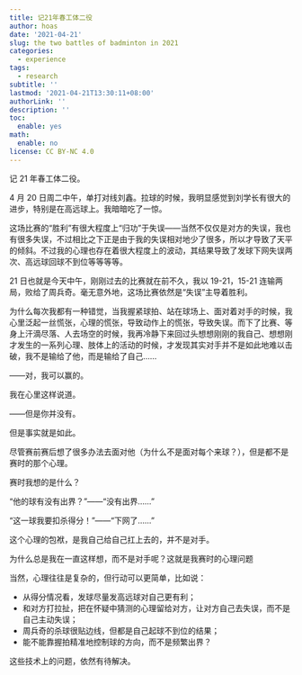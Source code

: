 ```yaml
---
title: 记21年春工体二役
author: hoas
date: '2021-04-21'
slug: the two battles of badminton in 2021
categories:
  - experience
tags:
  - research
subtitle: ''
lastmod: '2021-04-21T13:30:11+08:00'
authorLink: ''
description: ''
toc:
  enable: yes
math:
  enable: no
license: CC BY-NC 4.0
---
```


记 21 年春工体二役。

<!--more-->

4 月 20 日周二中午，单打对线刘鑫。拉球的时候，我明显感觉到刘学长有很大的进步，特别是在高远球上。我暗暗吃了一惊。

这场比赛的“胜利”有很大程度上“归功”于失误——当然不仅仅是对方的失误，我也有很多失误，不过相比之下正是由于我的失误相对地少了很多，所以才导致了天平的倾斜。不过我的心理也存在着很大程度上的波动，其结果导致了发球下网失误两次、高远球回球不到位等等等等。

21 日也就是今天中午，刚刚过去的比赛就在前不久，我以 19-21，15-21 连输两局，败给了周兵奇。毫无意外地，这场比赛依然是“失误”主导着胜利。

为什么每次我都有一种错觉，当我握紧球拍、站在球场上、面对着对手的时候，我心里泛起一丝慌张，心理的慌张，导致动作上的慌张，导致失误。而下了比赛、等身上汗滴尽落、人去场空的时候，我再冷静下来回过头想想刚刚的我自己、想想刚才发生的一系列心理、肢体上的活动的时候，才发现其实对手并不是如此地难以击破，我不是输给了他，而是输给了自己……

——对，我可以赢的。

我在心里这样说道。

——但是你并没有。

但是事实就是如此。

尽管赛前赛后想了很多办法去面对他（为什么不是面对每个来球？），但是都不是赛时的那个心理。

赛时我想的是什么？

“他的球有没有出界？”——“没有出界……”

“这一球我要扣杀得分！”——“下网了……”

这个心理的包袱，是我自己给自己扛上去的，并不是对手。

为什么总是我在一直这样想，而不是对手呢？这就是我赛时的心理问题

当然，心理往往是复杂的，但行动可以更简单，比如说：

- 从得分情况看，发球尽量发高远球对自己更有利；
- 和对方打拉扯，把在怀疑中猜测的心理留给对方，让对方自己去失误，而不是自己主动失误；
- 周兵奇的杀球很贴边线，但都是自己起球不到位的结果；
- 能不能靠握拍精准地控制球的方向，而不是频繁出界？

这些技术上的问题，依然有待解决。